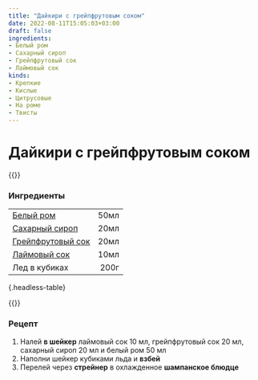 ```yaml
---
title: "Дайкири с грейпфрутовым соком"
date: 2022-08-11T15:05:03+03:00
draft: false
ingredients:
- Белый ром
- Сахарный сироп
- Грейпфрутовый сок
- Лаймовый сок
kinds:
- Крепкие
- Кислые
- Цитрусовые
- На роме
- Твисты
---
```


Дайкири с грейпфрутовым соком
========================
{{<kindsDescription>}}

### Ингредиенты

|                                                     |      |
| --------------------------------------------------- | ---: |
| [Белый ром](/ingredients/белый-ром)                 | 50мл |
| [Сахарный сироп](/ingredients/сахарный-сироп)       | 20мл |
| [Грейпфрутовый сок](/ingredients/грейпфрутовый-сок) | 20мл |
| [Лаймовый сок](/ingredients/лаймовый-сок)           | 10мл |
| Лед в кубиках                                       | 200г |
{.headless-table}

{{<cookingOption name="Шейкер,Шампанское блюдце">}}

### Рецепт

1. Налей **в шейкер** лаймовый сок 10 мл, грейпфрутовый сок 20 мл, сахарный сироп 20 мл и белый ром 50 мл
2. Наполни шейкер кубиками льда и **взбей**
3. Перелей через **стрейнер** в охлажденное **шампанское блюдце**
